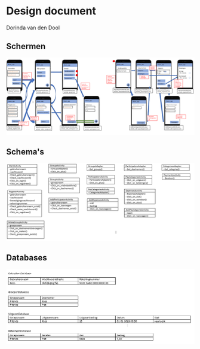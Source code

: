 # Design document

Dorinda van den Dool

## Schermen

![img](doc/Design_screens.png)

## Schema's

![img](doc/Design_schema's.png)

## Databases

![img](doc/Design_databases.png)
